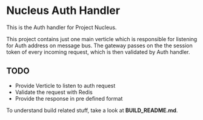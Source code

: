Nucleus Auth Handler
================

This is the Auth handler for Project Nucleus. 

This project contains just one main verticle which is responsible for listening for Auth address on message bus. The gateway
 passes on the the session token of every incoming request, which is then validated by Auth handler.


TODO
----
* Provide Verticle to listen to auth request
* Validate the request with Redis
* Provide the response in pre defined format

To understand build related stuff, take a look at **BUILD_README.md**.


